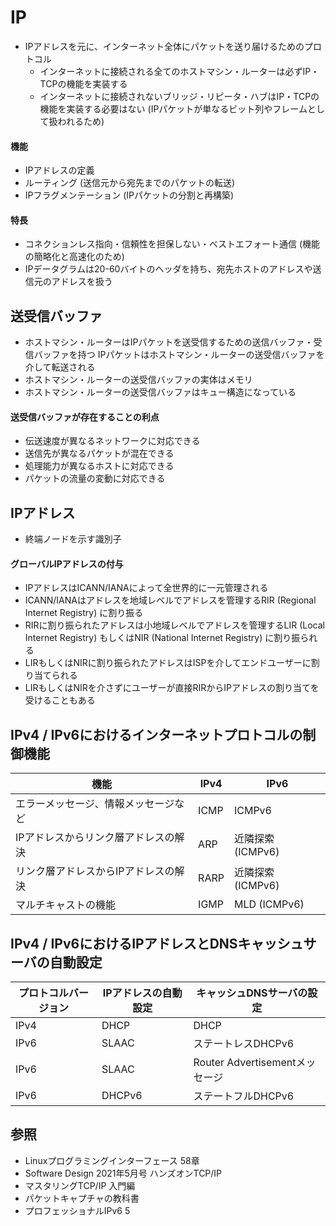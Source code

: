 # IP
- IPアドレスを元に、インターネット全体にパケットを送り届けるためのプロトコル
  - インターネットに接続される全てのホストマシン・ルーターは必ずIP・TCPの機能を実装する
  - インターネットに接続されないブリッジ・リピータ・ハブはIP・TCPの機能を実装する必要はない
    (IPパケットが単なるビット列やフレームとして扱われるため)

#### 機能
- IPアドレスの定義
- ルーティング (送信元から宛先までのパケットの転送)
- IPフラグメンテーション (IPパケットの分割と再構築)

#### 特長
- コネクションレス指向・信頼性を担保しない・ベストエフォート通信 (機能の簡略化と高速化のため)
- IPデータグラムは20-60バイトのヘッダを持ち、宛先ホストのアドレスや送信元のアドレスを扱う

## 送受信バッファ
- ホストマシン・ルーターはIPパケットを送受信するための送信バッファ・受信バッファを持つ
  IPパケットはホストマシン・ルーターの送受信バッファを介して転送される
- ホストマシン・ルーターの送受信バッファの実体はメモリ
- ホストマシン・ルーターの送受信バッファはキュー構造になっている

#### 送受信バッファが存在することの利点
- 伝送速度が異なるネットワークに対応できる
- 送信先が異なるパケットが混在できる
- 処理能力が異なるホストに対応できる
- パケットの流量の変動に対応できる

## IPアドレス
- 終端ノードを示す識別子

#### グローバルIPアドレスの付与
- IPアドレスはICANN/IANAによって全世界的に一元管理される
- ICANN/IANAはアドレスを地域レベルでアドレスを管理するRIR (Regional Internet Registry) に割り振る
- RIRに割り振られたアドレスは小地域レベルでアドレスを管理するLIR (Local Internet Registry)
  もしくはNIR (National Internet Registry) に割り振られる
- LIRもしくはNIRに割り振られたアドレスはISPを介してエンドユーザーに割り当てられる
- LIRもしくはNIRを介さずにユーザーが直接RIRからIPアドレスの割り当てを受けることもある

## IPv4 / IPv6におけるインターネットプロトコルの制御機能

| 機能                                 | IPv4 | IPv6              |
| -                                    | -    | -                 |
| エラーメッセージ、情報メッセージなど | ICMP | ICMPv6            |
| IPアドレスからリンク層アドレスの解決 | ARP  | 近隣探索 (ICMPv6) |
| リンク層アドレスからIPアドレスの解決 | RARP | 近隣探索 (ICMPv6) |
| マルチキャストの機能                 | IGMP | MLD (ICMPv6)      |

## IPv4 / IPv6におけるIPアドレスとDNSキャッシュサーバの自動設定

| プロトコルバージョン | IPアドレスの自動設定    | キャッシュDNSサーバの設定      |
| -                    | -                       | -                              |
| IPv4                 | DHCP                    | DHCP                           |
| IPv6                 | SLAAC                   | ステートレスDHCPv6             |
| IPv6                 | SLAAC                   | Router Advertisementメッセージ |
| IPv6                 | DHCPv6                  | ステートフルDHCPv6             |

## 参照
- Linuxプログラミングインターフェース 58章
- Software Design 2021年5月号 ハンズオンTCP/IP
- マスタリングTCP/IP 入門編
- パケットキャプチャの教科書
- プロフェッショナルIPv6 5
